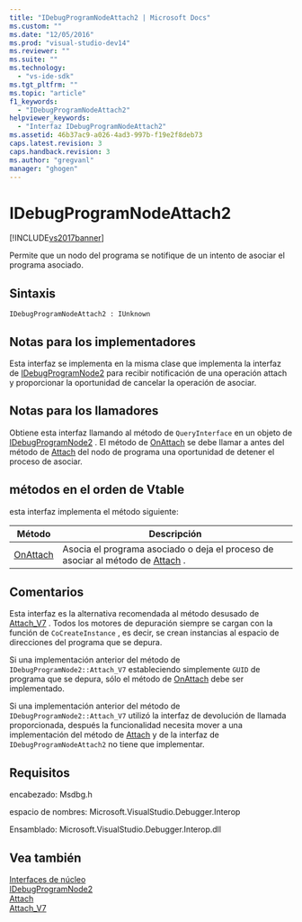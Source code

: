 ```yaml
---
title: "IDebugProgramNodeAttach2 | Microsoft Docs"
ms.custom: ""
ms.date: "12/05/2016"
ms.prod: "visual-studio-dev14"
ms.reviewer: ""
ms.suite: ""
ms.technology: 
  - "vs-ide-sdk"
ms.tgt_pltfrm: ""
ms.topic: "article"
f1_keywords: 
  - "IDebugProgramNodeAttach2"
helpviewer_keywords: 
  - "Interfaz IDebugProgramNodeAttach2"
ms.assetid: 46b37ac9-a026-4ad3-997b-f19e2f8deb73
caps.latest.revision: 3
caps.handback.revision: 3
ms.author: "gregvanl"
manager: "ghogen"
---
```

# IDebugProgramNodeAttach2
[!INCLUDE[vs2017banner](../../../code-quality/includes/vs2017banner.md)]

Permite que un nodo del programa se notifique de un intento de asociar el programa asociado.  
  
## Sintaxis  
  
```  
IDebugProgramNodeAttach2 : IUnknown  
```  
  
## Notas para los implementadores  
 Esta interfaz se implementa en la misma clase que implementa la interfaz de [IDebugProgramNode2](../../../extensibility/debugger/reference/idebugprogramnode2.md) para recibir notificación de una operación attach y proporcionar la oportunidad de cancelar la operación de asociar.  
  
## Notas para los llamadores  
 Obtiene esta interfaz llamando al método de `QueryInterface` en un objeto de [IDebugProgramNode2](../../../extensibility/debugger/reference/idebugprogramnode2.md) .  El método de [OnAttach](../../../extensibility/debugger/reference/idebugprogramnodeattach2-onattach.md) se debe llamar a antes del método de [Attach](../../../extensibility/debugger/reference/idebugengine2-attach.md) del nodo de programa una oportunidad de detener el proceso de asociar.  
  
## métodos en el orden de Vtable  
 esta interfaz implementa el método siguiente:  
  
|Método|Descripción|  
|------------|-----------------|  
|[OnAttach](../../../extensibility/debugger/reference/idebugprogramnodeattach2-onattach.md)|Asocia el programa asociado o deja el proceso de asociar al método de [Attach](../../../extensibility/debugger/reference/idebugengine2-attach.md) .|  
  
## Comentarios  
 Esta interfaz es la alternativa recomendada al método desusado de [Attach\_V7](../../../extensibility/debugger/reference/idebugprogramnode2-attach-v7.md) .  Todos los motores de depuración siempre se cargan con la función de `CoCreateInstance` , es decir, se crean instancias al espacio de direcciones del programa que se depura.  
  
 Si una implementación anterior del método de `IDebugProgramNode2::Attach_V7` estableciendo simplemente `GUID` de programa que se depura, sólo el método de [OnAttach](../../../extensibility/debugger/reference/idebugprogramnodeattach2-onattach.md) debe ser implementado.  
  
 Si una implementación anterior del método de `IDebugProgramNode2::Attach_V7` utilizó la interfaz de devolución de llamada proporcionada, después la funcionalidad necesita mover a una implementación del método de [Attach](../../../extensibility/debugger/reference/idebugengine2-attach.md) y de la interfaz de `IDebugProgramNodeAttach2` no tiene que implementar.  
  
## Requisitos  
 encabezado: Msdbg.h  
  
 espacio de nombres: Microsoft.VisualStudio.Debugger.Interop  
  
 Ensamblado: Microsoft.VisualStudio.Debugger.Interop.dll  
  
## Vea también  
 [Interfaces de núcleo](../../../extensibility/debugger/reference/core-interfaces.md)   
 [IDebugProgramNode2](../../../extensibility/debugger/reference/idebugprogramnode2.md)   
 [Attach](../../../extensibility/debugger/reference/idebugengine2-attach.md)   
 [Attach\_V7](../../../extensibility/debugger/reference/idebugprogramnode2-attach-v7.md)